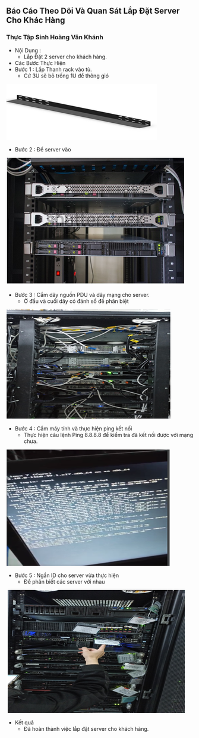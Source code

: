 ## Báo Cáo Theo Dõi Và Quan Sát Lắp Đặt Server Cho Khác Hàng
### Thực Tập Sinh Hoàng Văn Khánh
- Nội Dụng :
    + Lắp Đặt 2 server cho khách hàng.
- Các Bước Thực Hiện
- Bước 1 : Lắp Thanh rack vào tủ.
    + Cứ 3U sẽ bỏ trống 1U để thông gió
    
<img src = "../jmg/t.PNG">

- Bước 2 : Để server vào 

<img src = "../jmg/server.PNG">

- Bước 3 : Cắm dây nguồn PDU và dây mạng cho server.
    + Ở đầu và cuối dây có đánh số để phân biệt

<img src = "../jmg/PUD.PNG">

- Bước 4 : Cắm máy tính và thực hiện ping kết nối
    + Thực hiện câu lệnh Ping 8.8.8.8 để kiểm tra đã kết nối được với mạng chưa.
    
<img src = "../jmg/maytinh.PNG">

- Bước 5 : Ngắn ID cho server vừa thực hiện  
    + Để phân biết các server với nhau

<img src = "../jmg/id.PNG">

- Kết quả
    + Đã hoàn thành việc lắp đặt server cho khách hàng.
